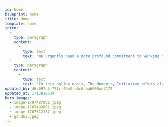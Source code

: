 ```yaml
---
id: home
blueprint: home
title: Home
template: home
intro:
  -
    type: paragraph
    content:
      -
        type: text
        text: 'We urgently need a more profound commitment to working together, with respect and imagination, with kindness and love.'
  -
    type: paragraph
    content:
      -
        type: text
        text: 'In this online oasis, The Humanity Initiative offers clarity and insight on our most crucial challenges, providing compelling inspiration for each of us to join in fostering a resurgent new voice of humanity.'
updated_by: 46c097c5-771c-49e2-b8c6-ba6009ae7172
updated_at: 1713918634
hero_images:
  - image-1707487061.jpeg
  - image-1707483801.jpeg
  - image-1707512137.jpeg
  - gandhi.jpeg
---
```

